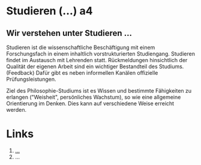 <!---
   NAME - The NAME of this project is:
ethos

  FILE - The FILENAME of the current file is:
/a4.md

  CREATION - This project was CREATED on:
2017-01-28-16:15:00 UTC

  MODIFICATION - This project was last MODIFIED on:
2017-01-28-16:15:00 UTC

  VERSION - The current VERSION of this project is:
<git-commit-hash>-2017-01-28-16:15:00 UTC

  CREATOR(S) - This project was CREATED by:
Michael Czechowski, Martin Maga

  CONTACT - You can CONTACT the creator(s) or developer(s) of this project at:
E-Mail: mail@martinmaga.de

  COPYRIGHT - The COPYRIGHT holder of this project is:
COPYRIGHT (c) 2016 Martin Maga

  LICENSE - This project is LICENSED under the following license:
Martin Maga 2016 CC BY-SA 4.0 https://creativecommons.org

  SUBFILE – This is a SUBFILE! For more INFORMATION on this project go to:
/README.md
--->

# Studieren (…) a4
## Wir verstehen unter Studieren …
Studieren ist die wissenschaftliche Beschäftigung mit einem Forschungsfach in einem inhaltlich vorstrukturierten Studiengang. Studieren findet im Austausch mit Lehrenden statt. Rückmeldungen hinsichtlich der Qualität der eigenen Arbeit sind ein wichtiger Bestandteil des Studiums. (Feedback) Dafür gibt es neben informellen Kanälen offizielle Prüfungsleistungen.

Ziel des Philosophie-Studiums ist es Wissen und bestimmte Fähigkeiten zu erlangen ("Weisheit", persönliches Wachstum), so wie eine allgemeine Orientierung im Denken. Dies kann auf verschiedene Weise erreicht werden.




# Links
1. […](…)
2. …
